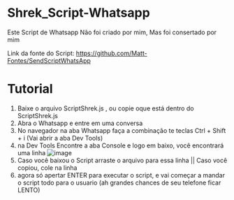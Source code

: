 # Shrek_Script-Whatsapp
Este Script de Whatsapp Não foi criado por mim, Mas foi consertado por mim


Link da fonte do Script: https://github.com/Matt-Fontes/SendScriptWhatsApp

# Tutorial

1) Baixe o arquivo ScriptShrek.js , ou copie oque está dentro do ScriptShrek.js
2) Abra o Whatsapp e entre em uma conversa
3) No navegador na aba Whatsapp faça a combinação te teclas Ctrl + Shift + i (Vai abrir a aba Dev Tools)
4) na Dev Tools Encontre a aba Console e logo em baixo, você encontrará uma linha ![image](https://user-images.githubusercontent.com/48648882/112676849-baa30480-8e47-11eb-8a39-1ca67cd8ea82.png)
5) Caso você baixou o Script arraste o arquivo para essa linha || Caso você copiou, cole na linha
6) agora só apertar ENTER para executar o script, e vai começar a mandar o script todo para o usuario (ah grandes chances de seu telefone ficar LENTO)
